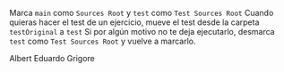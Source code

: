Marca `main` como `Sources Root` y `test` como `Test Sources Root`
Cuando quieras hacer el test de un ejercicio, mueve el test desde la carpeta `testOriginal` a `test`
Si por algún motivo no te deja ejecutarlo, desmarca `test` como `Test Sources Root` y vuelve a marcarlo.

Albert Eduardo Grigore
